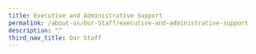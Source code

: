 ```yaml
---
title: Executive and Administrative Support
permalink: /about-us/Our-Staff/executive-and-administrative-support
description: ""
third_nav_title: Our Staff
---
```

